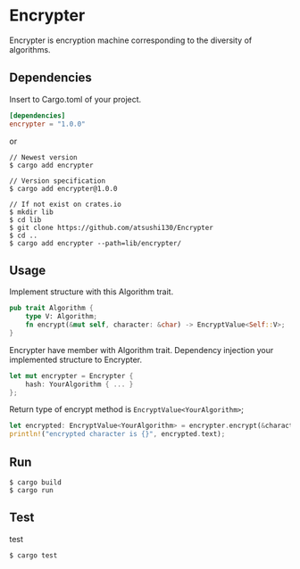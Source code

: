 # Encrypter
Encrypter is encryption machine corresponding to the diversity of algorithms.

## Dependencies
Insert to Cargo.toml of your project.
```toml
[dependencies]
encrypter = "1.0.0"
```
or
```console
// Newest version
$ cargo add encrypter

// Version specification
$ cargo add encrypter@1.0.0

// If not exist on crates.io
$ mkdir lib
$ cd lib
$ git clone https://github.com/atsushi130/Encrypter
$ cd ..
$ cargo add encrypter --path=lib/encrypter/
```

## Usage
Implement structure with this Algorithm trait.
```rust
pub trait Algorithm {
    type V: Algorithm;
    fn encrypt(&mut self, character: &char) -> EncryptValue<Self::V>;
}
```

Encrypter have member with Algorithm trait. Dependency injection your implemented structure to Encrypter.
```rust
let mut encrypter = Encrypter {
    hash: YourAlgorithm { ... }
};
```

Return type of encrypt method is `EncryptValue<YourAlgorithm>`;
```rust
let encrypted: EncryptValue<YourAlgorithm> = encrypter.encrypt(&character);
println!("encrypted character is {}", encrypted.text);
```

## Run
```console
$ cargo build
$ cargo run
```

## Test
test
```console
$ cargo test
```
